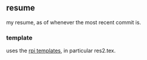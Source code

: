 ## resume

my resume, as of whenever the most recent commit is.

### template

uses the [rpi templates](https://www.rpi.edu/dept/arc/training/latex/resumes/), in particular res2.tex.